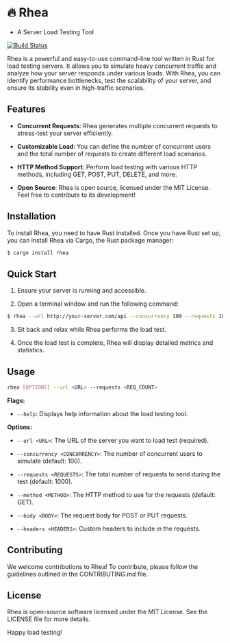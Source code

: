 # 🔥 Rhea
- A Server Load Testing Tool

[![Build Status](https://travis-ci.com/roerohan/rhea.svg?branch=master)](https://travis-ci.com/roerohan/rhea)

Rhea is a powerful and easy-to-use command-line tool written in Rust for load testing servers. It allows you to simulate heavy concurrent traffic and analyze how your server responds under various loads. With Rhea, you can identify performance bottlenecks, test the scalability of your server, and ensure its stability even in high-traffic scenarios.

## Features

- **Concurrent Requests**: Rhea generates multiple concurrent requests to stress-test your server efficiently.

- **Customizable Load**: You can define the number of concurrent users and the total number of requests to create different load scenarios.

- **HTTP Method Support**: Perform load testing with various HTTP methods, including GET, POST, PUT, DELETE, and more.

- **Open Source**: Rhea is open source, licensed under the MIT License. Feel free to contribute to its development!

## Installation

To install Rhea, you need to have Rust installed. Once you have Rust set up, you can install Rhea via Cargo, the Rust package manager:

```bash
$ cargo install rhea
```

## Quick Start

1. Ensure your server is running and accessible.

2. Open a terminal window and run the following command:

```bash
$ rhea --url http://your-server.com/api --concurrency 100 --requests 1000
```

3. Sit back and relax while Rhea performs the load test.

4. Once the load test is complete, Rhea will display detailed metrics and statistics.

## Usage

```bash
rhea [OPTIONS] --url <URL> --requests <REQ_COUNT>
```

**Flags:**

- `--help`: Displays help information about the load testing tool.

**Options:**

- `--url <URL>`: The URL of the server you want to load test (required).

- `--concurrency <CONCURRENCY>`: The number of concurrent users to simulate (default: 100).

- `--requests <REQUESTS>`: The total number of requests to send during the test (default: 1000).

- `--method <METHOD>`: The HTTP method to use for the requests (default: GET).

- `--body <BODY>`: The request body for POST or PUT requests.

- `--headers <HEADERS>`: Custom headers to include in the requests.

## Contributing

We welcome contributions to Rhea! To contribute, please follow the guidelines outlined in the CONTRIBUTING.md file.

## License

Rhea is open-source software licensed under the MIT License. See the LICENSE file for more details.


Happy load testing!
